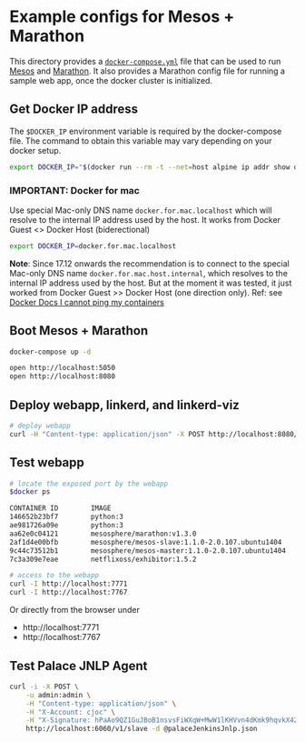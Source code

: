 # Example configs for Mesos + Marathon

This directory provides a [`docker-compose.yml`](docker-compose.yml) file that
can be used to run [Mesos](http://mesos.apache.org/) and
[Marathon](https://mesosphere.github.io/marathon/). It also provides a
Marathon config file for running a sample web app, once the docker
cluster is initialized.

## Get Docker IP address

The `$DOCKER_IP` environment variable is required by the docker-compose file.
The command to obtain this variable may vary depending on your docker setup.

```bash
export DOCKER_IP="$(docker run --rm -t --net=host alpine ip addr show docker0 | grep 'inet ' | awk '{print $2}' | cut -f1  -d'/')"
```

### IMPORTANT: Docker for mac

Use special Mac-only DNS name `docker.for.mac.localhost` which will resolve to the internal IP address used by the host. It works from Docker Guest <> Docker Host (biderectional)

```bash
export DOCKER_IP=docker.for.mac.localhost
```
**Note**: Since 17.12 onwards the recommendation is to connect to the special Mac-only DNS name `docker.for.mac.host.internal`, which resolves to the internal IP address used by the host. But at the moment it was tested, it just worked from Docker Guest >> Docker Host (one direction only). Ref: see [Docker Docs I cannot ping my containers](https://docs.docker.com/docker-for-mac/networking/#i-cannot-ping-my-containers)

## Boot Mesos + Marathon

```bash
docker-compose up -d

open http://localhost:5050
open http://localhost:8080
```

## Deploy webapp, linkerd, and linkerd-viz

```bash
# deploy webapp
curl -H "Content-type: application/json" -X POST http://localhost:8080/v2/apps -d @webapp.json
```


## Test webapp

```bash
# locate the exposed port by the webapp
$docker ps

CONTAINER ID        IMAGE                                              COMMAND                  CREATED              STATUS              PORTS                                                  NAMES
146652b23bf7        python:3                                           "/bin/sh -c '/bin/..."   39 seconds ago       Up 38 seconds       0.0.0.0:7771->7771/tcp                                 mesos-af7ebbc2-b306-44a6-8f9f-1eb4cdff916a-S0.82126716-08a3-4a3e-9944-fa821a5dc84a
ae981726a09e        python:3                                           "/bin/sh -c '/bin/..."   44 seconds ago       Up 43 seconds       0.0.0.0:7767->7767/tcp                                 mesos-af7ebbc2-b306-44a6-8f9f-1eb4cdff916a-S0.cdd583b5-a22d-4268-b999-c0b6f63c2df8
aa62e0c04121        mesosphere/marathon:v1.3.0                         "./bin/start --mas..."   About a minute ago   Up About a minute   0.0.0.0:8080->8080/tcp                                 mesosmarathon_marathon_1
2af1d4e00bfb        mesosphere/mesos-slave:1.1.0-2.0.107.ubuntu1404    "mesos-slave --res..."   About a minute ago   Up About a minute   0.0.0.0:5051->5051/tcp                                 mesosmarathon_mesos-agent_1
9c44c73512b1        mesosphere/mesos-master:1.1.0-2.0.107.ubuntu1404   "mesos-master --re..."   About a minute ago   Up About a minute   0.0.0.0:5050->5050/tcp                                 mesosmarathon_mesos-leader_1
7c3a309e7eae        netflixoss/exhibitor:1.5.2                         "java -jar exhibit..."   4 hours ago          Up About a minute   2888/tcp, 3888/tcp, 0.0.0.0:2181->2181/tcp, 8080/tcp   mesosmarathon_zookeeper_1

# access to the webapp
curl -I http://localhost:7771
curl -I http://localhost:7767
```

Or directly from the browser under

* http://localhost:7771
* http://localhost:7767

## Test Palace JNLP Agent

```bash
curl -i -X POST \
	-u admin:admin \
	-H "Content-type: application/json" \
	-H "X-Account: cjoc" \
	-H "X-Signature: hPaAo9QZ1GuJBoB1nsvsFiWXqW+MwW1lKHVvn4dKmk9hqvkX4ZO8MGRhZfjrj+ue15whJiMGNlw5EzSO0275r5abfA1Buk6gTF35SKgcc8gTfAdkV3m+OJbnVA+H9OkwqUVs9K35xI05wy+id3tR+qnm5NgDDnVK7WeRqNWIjUkz1LgUunyEI1IYwNJwghb/NvPW2ecX3XGTH7GwEteMINaETnHDoNjdLJQYzIRQitk2d+lX06kyeTpQe3DN19Fktiv48TqExa5pJNAwznF8SwkInPIuwJqqZVyEKaiQ/fKLldj+etsCdPmcxDE4CECgAC/ZKwwTI12yPFbEWyGlg==" \
	http://localhost:6060/v1/slave -d @palaceJenkinsJnlp.json
```
